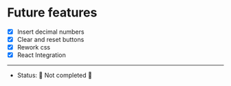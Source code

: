 <h1>Future features</h1>

- [X] Insert decimal numbers
- [X] Clear and reset buttons
- [X] Rework css
- [X] React Integration

<hr>

- Status: 🚧 Not completed 🚧
